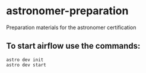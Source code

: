 # astronomer-preparation
Preparation materials for the astronomer certification


## To  start airflow use the commands:

    astro dev init
    astro dev start